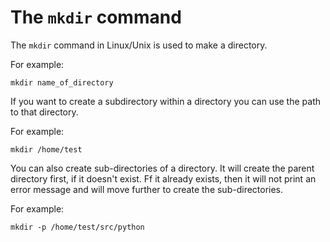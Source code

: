 # The `mkdir` command

The `mkdir` command in Linux/Unix is used to make a directory.

For example: 

```
mkdir name_of_directory
```

If you want to create a subdirectory within a directory you can use the path to that directory.

For example:

```
mkdir /home/test
```

You can also create sub-directories of a directory. It will create the parent directory first, if it doesn't exist. 
Ff it already exists, then it will not print an error message and will move further to create the sub-directories.

For example:

```
mkdir -p /home/test/src/python
```
